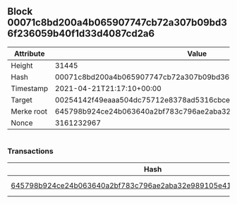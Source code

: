 ## Block 00071c8bd200a4b065907747cb72a307b09bd36f236059b40f1d33d4087cd2a6

Attribute | Value
--- | ---
Height | 31445
Hash | 00071c8bd200a4b065907747cb72a307b09bd36f236059b40f1d33d4087cd2a6
Timestamp | 2021-04-21T21:17:10+00:00
Target | 00254142f49eaaa504dc75712e8378ad5316cbcead634704b3734b6271167cc4
Merke root | 645798b924ce24b063640a2bf783c796ae2aba32e989105e4112302358a43851
Nonce | 3161232967

```

```

### Transactions

Hash | Amount
--- | ---
[645798b924ce24b063640a2bf783c796ae2aba32e989105e4112302358a43851](645798b924ce24b063640a2bf783c796ae2aba32e989105e4112302358a43851.md) | 10.00000000 SKEPTI 
